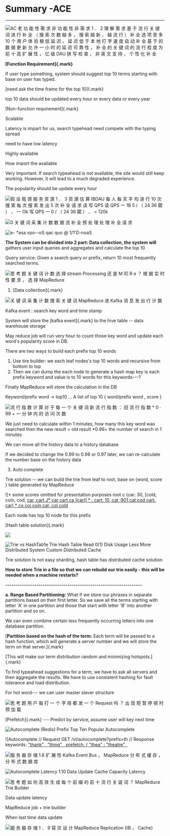 # Summary -ACE



---

![AC 老 功 能 性 需 求 非 功 能 性 非 需 求 1 ． 2 理 解 需 求 基 于 流 行 关 键 词 进 行 补 全 （ 搜 索 次 数 越 多 ， 搜 索 越 新 ， 越 流 行 ） 补 全 选 项 至 多 10 个 用 户 体 验 极 低 延 迟 ， 延 迟 低 于 本 地 打 字 速 度 自 动 补 全 基 于 的 数 据 更 新 允 许 一 小 时 的 延 迟 可 靠 性 ， 补 全 的 关 键 词 的 流 行 程 度 为 前 十 高 扩 展 性 ， 亿 级 DAU 拼 写 检 查 ， 非 英 文 支 持 ， 个 性 化 补 全 ](../../media/Steam^JCollection-Typehead-Summary--ACE-image1.png)

**[Function Requirement]{.mark}**

If user type something, system should suggest top 10 terms starting with base on user has typed.

[need ask the time frame for the top 10]{.mark}

top 10 data should be updated every hour or every data or every year





[Non-function requirement]{.mark}

Scalable

Latency is impart for us, search typehead need compete with the typing spread

need to have low latency



Highly available

How import the available

Very important. If search typeahead is not available, the site would still keep working. However, it will lead to a much degraded experience.



The popularity should be update every hour





![假 设 瓶 颈 服 务 资 源 1 ． 3 资 源 估 算 IBDAU 每 人 每 天 平 均 进 行 10 次 搜 索 每 次 搜 索 发 出 5 次 补 全 请 求 读 写 QPS 读 QPS 一 1B 5 / （ 24 36 闐 ） 、 一 Ok 写 QPS 一 0 / （ 24 36 闐 ） 、 = 120k ](../../media/Steam^JCollection-Typehead-Summary--ACE-image2.png)

![0 关 键 词 采 集 计 数 数 据 流 补 全 预 处 理 处 理 补 全 请 求 ](../../media/Steam^JCollection-Typehead-Summary--ACE-image3.png)



![e- *asa vpo--oS qac quo @ 1/1'D-noaS ](../../media/Steam^JCollection-Typehead-Summary--ACE-image4.png)



**The System can be divided into 2 part: Data collection, the system will** ﻿gathers user input queries and aggregates and calculate the top 10





﻿Query service: Given a search query or prefix, return 10 most frequently searched terms.







![思 考 题 关 键 词 计 数 选 择 stream Processing 还 是 M 叩 R e ？ 根 据 实 时 性 要 求 ， 选 择 MapReduce ](../../media/Steam^JCollection-Typehead-Summary--ACE-image5.png)



1.  [Data collection]{.mark}



![关 键 词 采 集 计 数 搜 索 关 键 词 MapReduce 进 Kafka 消 息 发 出 行 计 数 ](../../media/Steam^JCollection-Typehead-Summary--ACE-image6.png)



Kafka event : search key word and time stamp

System will store the [kafka event]{.mark} to the hive table -- data warehouse storage

May reduce job will run very hour to count those key word and update each word's popularity score in DB.



There are two ways to build each prefix top 10 words



1.  Use tire builder: we each leaf nodes's top 10 words and recursive from bottom to top
2.  Then we can dump the each node to generate a hash map key is each prefix keyword and value is to 10 words for this keywords---?





Finally MapReduce will store the calculation in the DB

Keyword/prefix word -> top10 ... A list of top 10 { word/prefix word , score }





![流 行 指 数 计 算 对 于 每 一 个 关 键 词 新 流 行 指 数 ： 旧 流 行 指 数 * 0 · 99 + 一 分 钟 内 的 访 问 次 数 ](../../media/Steam^JCollection-Typehead-Summary--ACE-image7.png)





We just need to calculate within 1 minutes, how many this key word was searched then the new result = old result *0.99+ the number of search in 1 minutes

We can move all the history data to a history database

If we decided to change the 0.99 to 0.98 or 0.97 later, we can re-calculate the number base on the history data



3.  Auto complete

Trie solution -- we can build the trie from leaf to root, base on {word, score } table generated by MapReduce



![* some scores omitted for presentation purposes root c (car: 30, [cold, coin, cod, [car, cart J* car cart ca [cart] * : cart: 10, cat :901 cat cod cart. car) * co coi coin cat, col cold ](../../media/Steam^JCollection-Typehead-Summary--ACE-image8.png)



Each node has top 10 node for this prefix



[Hash table solution]{.mark}

![](../../media/Steam^JCollection-Typehead-Summary--ACE-image9.png)





![Trie vs HashTab1e Trie Hash Table Read 0(1) Disk Usage Less More Distributed System Custom Distributed Cache ](../../media/Steam^JCollection-Typehead-Summary--ACE-image10.png)

Trie solution Is not easy sharding, hash table has distributed cache solution



**How to store Trie in a file so that we can rebuild our trie easily - this will be needed when a machine restarts?**

**------------------------------------------------------------------**

**a. Range Based Partitioning:** What if we store our phrases in separate partitions based on their first letter. So we save all the terms starting with letter 'A' in one partition and those that start with letter 'B' into another partition and so on.

We can even combine certain less frequently occurring letters into one database partition.

[**Partition based on the hash of the term:** Each term will be passed to a hash function, which will generate a server number and we will store the term on that server.]{.mark}

[This will make our term distribution random and minimizing hotspots.]{.mark}

To find typeahead suggestions for a term, we have to ask all servers and then aggregate the results. We have to use consistent hashing for fault tolerance and load distribution.

For hot word--- we can user master slaver structure

















![思 考 题 用 户 每 打 一 个 字 母 都 发 一 个 Request 吗 ？ 出 现 短 暂 停 顿 时 预 加 载 ](../../media/Steam^JCollection-Typehead-Summary--ACE-image11.png)



[Prefetch]{.mark} --- Predict by service, assume user will key next time



![Autocomplete (Redis) Prefix Top Ten Popular Autocomplete ](../../media/Steam^JCollection-Typehead-Summary--ACE-image12.png)



![Autocomplete // Request GET /vl/autocomplete?prefix=th // Response keywords: [ "thank" , "thing" , prefetch: { "thea" : "theatre" , ](../../media/Steam^JCollection-Typehead-Summary--ACE-image13.png)







![服 务 器 存 储 1.8 扩 展 性 Kafka Event Bus ， MapReduce 分 布 式 缓 存 ， 分 布 式 数 据 库 ](../../media/Steam^JCollection-Typehead-Summary--ACE-image14.png)





![Autocomplete Latency 1.10 Data Update Cache Capacity Latency ](../../media/Steam^JCollection-Typehead-Summary--ACE-image15.png)



![思 考 题 如 何 高 效 生 成 每 个 前 缀 的 前 十 流 行 关 诞 词 ？ MapReduce Trie Builder ](../../media/Steam^JCollection-Typehead-Summary--ACE-image16.png)



Data update latency

MapReduce job + trie builder

When last time data update



![服 务 器 存 储 1 ． 9 容 灾 设 计 MapReduce Replication ()B ， Cache) ](../../media/Steam^JCollection-Typehead-Summary--ACE-image17.png)

















